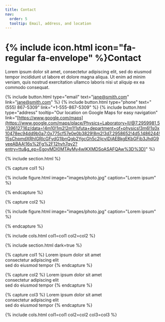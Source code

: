 ```yaml
---
title: Contact
nav:
  order: 5
  tooltip: Email, address, and location
---
```


# {% include icon.html icon="fa-regular fa-envelope" %}Contact

Lorem ipsum dolor sit amet, consectetur adipiscing elit, sed do eiusmod tempor
incididunt ut labore et dolore magna aliqua. Ut enim ad minim veniam, quis
nostrud exercitation ullamco laboris nisi ut aliquip ex ea commodo consequat.

{%
  include button.html
  type="email"
  text="jane@smith.com"
  link="jane@smith.com"
%}
{%
  include button.html
  type="phone"
  text="(555) 867-5309"
  link="+1-555-867-5309"
%}
{%
  include button.html
  type="address"
  tooltip="Our location on Google Maps for easy navigation"
  link="[https://www.google.com/maps](https://www.google.com/maps/place/Physics+Laboratory+II/@7.2959981,5.1396127,16z/data=!4m10!1m2!2m1!1sfuta+department+of+physics!3m6!1s0x10478ec94dd9b0a7:0x775cf57e0e0b3829!8m2!3d7.2958652!4d5.1486244!15sChpmdXRhIGRlcGFydG1lbnQgb2YgcGh5c2ljcyIDiAEBkgEKbGFib3JhdG9yeeABAA!16s%2Fg%2F12hvh7qy2?entry=ttu&g_ep=EgoyMDI0MTAyMy4wIKXMDSoASAFQAw%3D%3D)"
%}

{% include section.html %}

{% capture col1 %}

{%
  include figure.html
  image="images/photo.jpg"
  caption="Lorem ipsum"
%}

{% endcapture %}

{% capture col2 %}

{%
  include figure.html
  image="images/photo.jpg"
  caption="Lorem ipsum"
%}

{% endcapture %}

{% include cols.html col1=col1 col2=col2 %}

{% include section.html dark=true %}

{% capture col1 %}
Lorem ipsum dolor sit amet  
consectetur adipiscing elit  
sed do eiusmod tempor
{% endcapture %}

{% capture col2 %}
Lorem ipsum dolor sit amet  
consectetur adipiscing elit  
sed do eiusmod tempor
{% endcapture %}

{% capture col3 %}
Lorem ipsum dolor sit amet  
consectetur adipiscing elit  
sed do eiusmod tempor
{% endcapture %}

{% include cols.html col1=col1 col2=col2 col3=col3 %}

